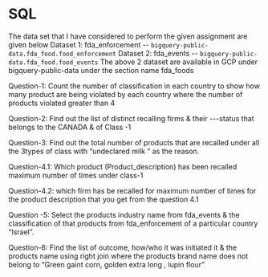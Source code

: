 # SQL

The data set that I have considered to perform the given assignment are given below 
Dataset 1: fda_enforcement -- `bigquery-public-data.fda_food.food_enforcement`
Dataset 2: fda_events -- `bigquery-public-data.fda_food.food_events`
The above 2 dataset are available in GCP under bigquery-public-data under the section name fda_foods

Question-1:
Count the number of classification in each country   to show how many product are being violated by each country where the number of products violated greater than  4

Question-2:
Find out the list of distinct recalling firms & their ---status that belongs to the CANADA & of Class -1

Question-3:
Find out the total number of products that are recalled under all the 3types of class with “undeclared milk “ as the reason.



Question-4.1:
Which product (Product_description) has been recalled maximum number of times under class-1

Question-4.2:
which firm has be recalled for maximum number of times for the product description that you get from the question 4.1



Question -5:
Select the products industry name from fda_events & the classification of that products from fda_enforcement of a particular country “Israel”. 

Question-6:
Find the list of outcome, how/who it was initiated it & the products name using right join where the products brand name does not belong to “Green gaint corn, golden extra long , lupin flour”





